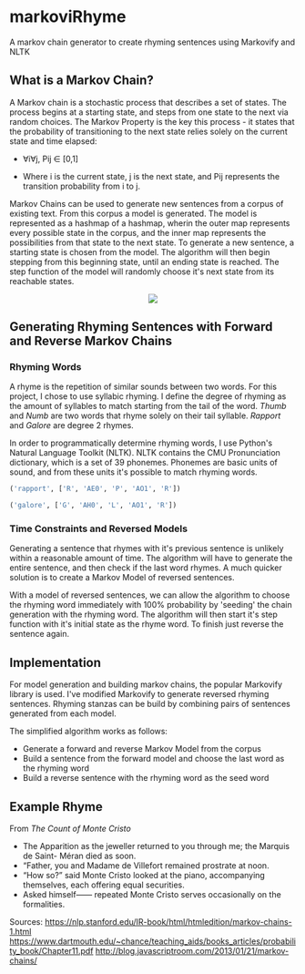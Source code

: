 # markoviRhyme
A markov chain generator to create rhyming sentences using Markovify and NLTK

## What is a Markov Chain?
A Markov chain is a stochastic process that describes a set of states. The process begins at a starting state, and steps from one state to the next via random choices. The Markov Property is the key this process - it states that the probability of transitioning to the next state relies solely on the current state and time elapsed:

* ∀i∀j, Pij ∈ [0,1]

* Where i is the current state, j is the next state, and Pij represents the transition probability from i to j. </center>
 


Markov Chains can be used to generate new sentences from a corpus of existing text. From this corpus a model is generated. The model is represented as a hashmap of a hashmap, wherin the outer map represents every possible state in the corpus, and the inner map represents the possibilities from that state to the next state. To generate a new sentence, a starting state is chosen from the model. The algorithm will then begin stepping from this beginning state, until an ending state is reached. The step function of the model will randomly choose it's next state from its reachable states.

<p align="center">
  <img src="http://i.imgur.com/kCnOEiV.png">
</p>

## Generating Rhyming Sentences with Forward and Reverse Markov Chains

### Rhyming Words

A rhyme is the repetition of similar sounds between two words. For this project, I chose to use syllabic rhyming. I define the degree of rhyming as the amount of syllables to match starting from the tail of the word. *Thumb* and *Numb* are two words that rhyme solely on their tail syllable. *Rapport* and *Galore* are degree 2 rhymes. 

In order to programmatically determine rhyming words, I use Python's Natural Language Toolkit (NLTK). NLTK contains the CMU Pronunciation dictionary, which is a set of 39 phonemes. Phonemes are basic units of sound, and from these units it's possible to match rhyming words. 

 ```python
('rapport', ['R', 'AE0', 'P', 'AO1', 'R'])

('galore', ['G', 'AH0', 'L', 'AO1', 'R'])
```

### Time Constraints and Reversed Models

Generating a sentence that rhymes with it's previous sentence is unlikely within a reasonable amount of time. The algorithm will have to generate the entire sentence, and then check if the last word rhymes. A much quicker solution is to create a Markov Model of reversed sentences.

With a model of reversed sentences, we can allow the algorithm to choose the rhyming word immediately with 100% probability by 'seeding' the chain generation with the rhyming word. The algorithm will then start it's step function with it's initial state as the rhyme word. To finish just reverse the sentence again.

## Implementation

For model generation and building markov chains, the popular Markovify library is used. I've modified Markovify to generate reversed rhyming sentences. Rhyming stanzas can be build by combining pairs of sentences generated from each model.

The simplified algorithm works as follows:
* Generate a forward and reverse Markov Model from the corpus
* Build a sentence from the forward model and choose the last word as the rhyming word
* Build a reverse sentence with the rhyming word as the seed word


## Example Rhyme

From *The Count of Monte Cristo*
* The Apparition as the jeweller returned to you through me; the Marquis de Saint- Méran died as soon.
* “Father, you and Madame de Villefort remained prostrate at noon.
* “How so?” said Monte Cristo looked at the piano, accompanying themselves, each offering equal securities.
* Asked himself—— repeated Monte Cristo serves occasionally on the formalities.

Sources:
https://nlp.stanford.edu/IR-book/html/htmledition/markov-chains-1.html
https://www.dartmouth.edu/~chance/teaching_aids/books_articles/probability_book/Chapter11.pdf
http://blog.javascriptroom.com/2013/01/21/markov-chains/

